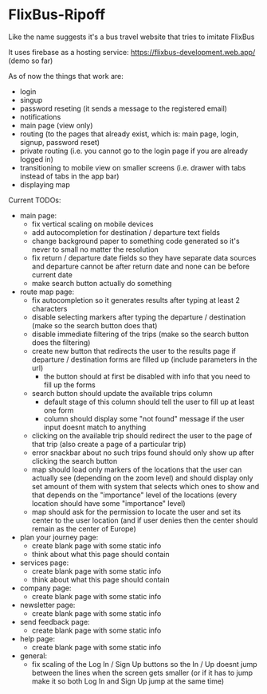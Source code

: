 # FlixBus-Ripoff
Like the name suggests it's a bus travel website that tries to imitate FlixBus

It uses firebase as a hosting service: https://flixbus-development.web.app/ (demo so far)

As of now the things that work are: 
- login
- singup
- password reseting (it sends a message to the registered email)
- notifications
- main page (view only)
- routing (to the pages that already exist, which is: main page, login, signup, password reset)
- private routing (i.e. you cannot go to the login page if you are already logged in)
- transitioning to mobile view on smaller screens (i.e. drawer with tabs instead of tabs in the app bar)
- displaying map

Current TODOs:
- main page:
  - fix vertical scaling on mobile devices
  - add autocompletion for destination / departure text fields
  - change background paper to something code generated so it's never to small no matter the resolution
  - fix return / departure date fields so they have separate data sources and departure cannot be after return date and none can be before current date
  - make search button actually do something
- route map page:
  - fix autocompletion so it generates results after typing at least 2 characters
  - disable selecting markers after typing the departure / destination (make so the search button does that)
  - disable immediate filtering of the trips (make so the search button does the filtering)
  - create new button that redirects the user to the results page if departure / destination forms are filled up (include parameters in the url)
    - the button should at first be disabled with info that you need to fill up the forms
  - search button should update the available trips column
    - default stage of this column should tell the user to fill up at least one form
    - column should display some "not found" message if the user input doesnt match to anything
  - clicking on the available trip should redirect the user to the page of that trip (also create a page of a particular trip)
  - error snackbar about no such trips found should only show up after clicking the search button
  - map should load only markers of the locations that the user can actually see (depending on the zoom level) and should display only set amount of them with system that selects which ones to show and that depends on the "importance" level of the locations (every location should have some "importance" level)
  - map should ask for the permission to locate the user and set its center to the user location (and if user denies then the center should remain as the center of Europe)
- plan your journey page:
  - create blank page with some static info
  - think about what this page should contain
- services page:
  - create blank page with some static info
  - think about what this page should contain
- company page:
  - create blank page with some static info
- newsletter page:
  - create blank page with some static info
- send feedback page:
  - create blank page with some static info
- help page:
  - create blank page with some static info
- general:
  - fix scaling of the Log In / Sign Up buttons so the In / Up doesnt jump between the lines when the screen gets smaller (or if it has to jump make it so both Log In and Sign Up jump at the same time)

